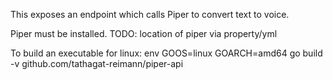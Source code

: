 This exposes an endpoint which calls Piper to convert text to voice.

Piper must be installed.
TODO: location of piper via property/yml

To build an executable for linux:
env GOOS=linux GOARCH=amd64 go build -v github.com/tathagat-reimann/piper-api
